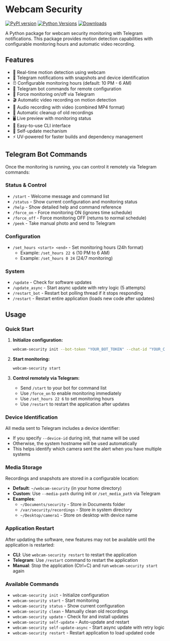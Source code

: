 # Webcam Security

[![PyPI version](https://img.shields.io/pypi/v/webcam-security.svg?style=flat-square)](https://pypi.org/project/webcam-security/)
[![Python Versions](https://img.shields.io/pypi/pyversions/webcam-security.svg?style=flat-square)](https://pypi.org/project/webcam-security/)
[![Downloads](https://img.shields.io/pypi/dm/webcam-security?style=flat-square)](https://pypi.org/project/webcam-security/)

A Python package for webcam security monitoring with Telegram notifications. This package provides motion detection capabilities with configurable monitoring hours and automatic video recording.

## Features

- 🎥 Real-time motion detection using webcam
- 📱 Telegram notifications with snapshots and device identification
- ⏰ Configurable monitoring hours (default: 10 PM - 6 AM)
- 🔧 Telegram bot commands for remote configuration
- 🚨 Force monitoring on/off via Telegram
- 🎬 Automatic video recording on motion detection
- 🎵 Audio recording with video (combined MP4 format)
- 🧹 Automatic cleanup of old recordings
- 🖥️ Live preview with monitoring status
- 🚀 Easy-to-use CLI interface
- 🔄 Self-update mechanism
- ⚡ UV-powered for faster builds and dependency management

## Telegram Bot Commands

Once the monitoring is running, you can control it remotely via Telegram commands:

### Status & Control
- `/start` - Welcome message and command list
- `/status` - Show current configuration and monitoring status
- `/help` - Show detailed help and command reference
- `/force_on` - Force monitoring ON (ignores time schedule)
- `/force_off` - Force monitoring OFF (returns to normal schedule)
- `/peek` - Take manual photo and send to Telegram

### Configuration
- `/set_hours <start> <end>` - Set monitoring hours (24h format)
  - Example: `/set_hours 22 6` (10 PM to 6 AM)
  - Example: `/set_hours 0 24` (24/7 monitoring)

### System
- `/update` - Check for software updates
- `/update_async` - Start async update with retry logic (5 attempts)
- `/restart_bot` - Restart bot polling thread if it stops responding
- `/restart` - Restart entire application (loads new code after updates)

## Usage

### Quick Start

1. **Initialize configuration:**
   ```bash
   webcam-security init --bot-token "YOUR_BOT_TOKEN" --chat-id "YOUR_CHAT_ID" --device-id "MyCamera" --media-path "~/my-recordings"
   ```

2. **Start monitoring:**
   ```bash
   webcam-security start
   ```

3. **Control remotely via Telegram:**
   - Send `/start` to your bot for command list
   - Use `/force_on` to enable monitoring immediately
   - Use `/set_hours 22 6` to set monitoring hours
   - Use `/restart` to restart the application after updates

### Device Identification

All media sent to Telegram includes a device identifier:
- If you specify `--device-id` during init, that name will be used
- Otherwise, the system hostname will be used automatically
- This helps identify which camera sent the alert when you have multiple systems

### Media Storage

Recordings and snapshots are stored in a configurable location:
- **Default**: `~/webcam-security` (in your home directory)
- **Custom**: Use `--media-path` during init or `/set_media_path` via Telegram
- **Examples**: 
  - `~/Documents/security` - Store in Documents folder
  - `/var/security/recordings` - Store in system directory
  - `~/Desktop/camera1` - Store on desktop with device name

### Application Restart

After updating the software, new features may not be available until the application is restarted:
- **CLI**: Use `webcam-security restart` to restart the application
- **Telegram**: Use `/restart` command to restart the application
- **Manual**: Stop the application (Ctrl+C) and run `webcam-security start` again

### Available Commands

- `webcam-security init` - Initialize configuration
- `webcam-security start` - Start monitoring
- `webcam-security status` - Show current configuration
- `webcam-security clean` - Manually clean old recordings
- `webcam-security update` - Check for and install updates
- `webcam-security self-update` - Auto-update and restart
- `webcam-security self-update-async` - Start async update with retry logic
- `webcam-security restart` - Restart application to load updated code


